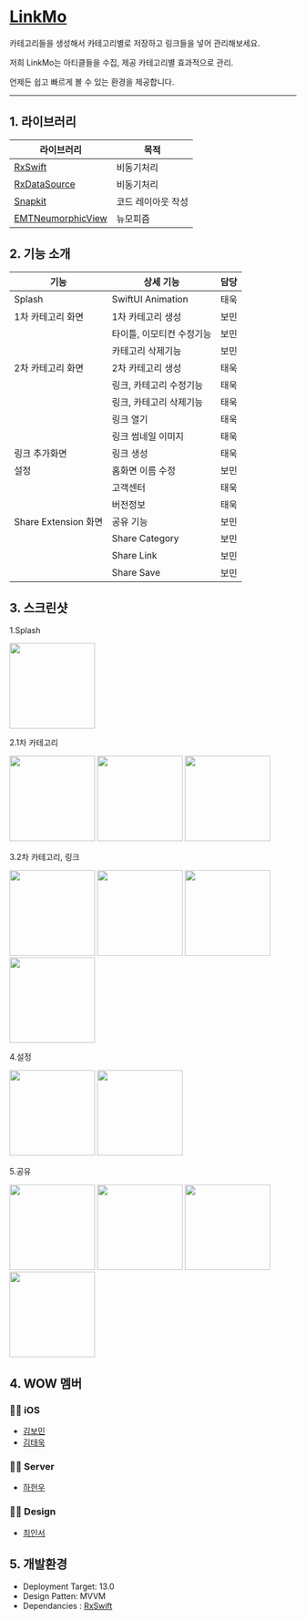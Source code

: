 # [LinkMo](https://apps.apple.com/kr/app/linkmo/id1540224393)

카테고리들을 생성해서 
카테고리별로 저장하고
링크들을 넣어 관리해보세요.

저희 LinkMo는 아티클들을 수집, 제공
카테고리별 효과적으로 관리.

언제든 쉽고 빠르게 볼 수 있는 환경을 제공합니다.

-------------------------

## 1. 라이브러리
|라이브러리|목적|
|------|---|
|[RxSwift](https://github.com/ReactiveX/RxSwift)| 비동기처리 |
|[RxDataSource](https://github.com/RxSwiftCommunity/RxDataSources)| 비동기처리 |
|[Snapkit](https://github.com/SnapKit/SnapKit)| 코드 레이아웃 작성 |
|[EMTNeumorphicView](https://github.com/hirokimu/EMTNeumorphicView)| 뉴모피즘 |


## 2. 기능 소개

|기능|상세 기능|담당|
|------|---|---|
|Splash| SwiftUI Animation | 태욱 |
|1차 카테고리 화면| 1차 카테고리 생성 |보민|
|| 타이틀, 이모티컨 수정기능 |보민|
|| 카테고리 삭제기능 |보민|
|2차 카테고리 화면| 2차 카테고리 생성 |태욱|
|| 링크, 카테고리 수정기능 |태욱|
|| 링크, 카테고리 삭제기능 |태욱|
|| 링크 열기  |태욱|
|| 링크 썸네일 이미지  |태욱|
|링크 추가화면| 링크 생성 |태욱|
|설정| 홈화면 이름 수정 |보민|
|| 고객센터 |태욱|
|| 버전정보 |태욱|
|Share Extension 화면| 공유 기능 |보민|
|| Share Category |보민|
|| Share Link |보민|
|| Share Save |보민|


## 3. 스크린샷

1.Splash

<img src = "https://user-images.githubusercontent.com/56478641/108828881-c6ae6300-760a-11eb-8c8c-11c465454ea7.png" width="150px">


2.1차 카테고리

<img src = "https://user-images.githubusercontent.com/56478641/108829406-7e437500-760b-11eb-8c22-50b836ff2911.png" width="150px"> <img src = "https://user-images.githubusercontent.com/56478641/108829538-a59a4200-760b-11eb-9eee-52c568663da3.png" width="150px"> <img src = "https://user-images.githubusercontent.com/56478641/108829550-aa5ef600-760b-11eb-9985-82134b6091fd.png" width="150px">


3.2차 카테고리, 링크

<img src = "https://user-images.githubusercontent.com/56478641/108829929-1fcac680-760c-11eb-95aa-52ab39d3c167.png" width="150px"> <img src = "https://user-images.githubusercontent.com/56478641/108829924-1e010300-760c-11eb-8b80-f3550ebae1d7.png" width="150px"> <img src = "https://user-images.githubusercontent.com/56478641/108829932-20635d00-760c-11eb-9e8f-f986bc3556fb.png" width="150px"> <img src = "https://user-images.githubusercontent.com/56478641/108829917-1b061280-760c-11eb-8c24-0203c12b9fc9.png" width="150px"> 


4.설정

<img src = "https://user-images.githubusercontent.com/56478641/108830341-94056a00-760c-11eb-868a-2e89b0672bda.png" width="150px"> <img src = "https://user-images.githubusercontent.com/56478641/108830348-97005a80-760c-11eb-9040-f78d7f708fec.png" width="150px"> 


5.공유

<img src = "https://user-images.githubusercontent.com/56478641/108830421-b13a3880-760c-11eb-8340-c5e7273fae4b.png" width="150px"> <img src = "https://user-images.githubusercontent.com/56478641/108830431-b5feec80-760c-11eb-913d-664baacab2d1.png" width="150px"> <img src = "https://user-images.githubusercontent.com/56478641/108830436-b7301980-760c-11eb-8946-67cb37d4cd02.png" width="150px"> <img src = "https://user-images.githubusercontent.com/56478641/108830438-b8614680-760c-11eb-92ba-cae1e141aa13.png" width="150px">



## 4. WOW 멤버

### 👨‍💻 iOS
- [김보민](https://github.com/BOMS2)
- [김태욱](https://github.com/taeuk178)

### 👨‍💻 Server
- [하헌우](https://github.com/delic8)

### 👨‍💻 Design
- [최인서]()


## 5. 개발환경
- Deployment Target: 13.0
- Design Patten: MVVM
- Dependancies : [RxSwift](https://github.com/ReactiveX/RxSwift)
